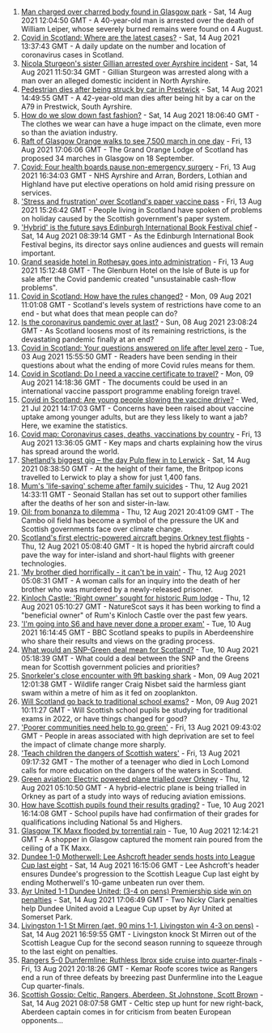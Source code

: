 1. [Man charged over charred body found in Glasgow park](https://www.bbc.co.uk/news/uk-scotland-north-east-orkney-shetland-58206882) - Sat, 14 Aug 2021 12:04:50 GMT - A 40-year-old man is arrested over the death of William Leiper, whose severely burned remains were found on 4 August.
2. [Covid in Scotland: Where are the latest cases?](https://www.bbc.co.uk/news/uk-scotland-53511877) - Sat, 14 Aug 2021 13:37:43 GMT - A daily update on the number and location of coronavirus cases in Scotland.
3. [Nicola Sturgeon's sister Gillian arrested over Ayrshire incident](https://www.bbc.co.uk/news/uk-scotland-58213744) - Sat, 14 Aug 2021 11:50:34 GMT - Gillian Sturgeon was arrested along with a man over an alleged domestic incident in North Ayrshire.
4. [Pedestrian dies after being struck by car in Prestwick](https://www.bbc.co.uk/news/uk-scotland-glasgow-west-58216399) - Sat, 14 Aug 2021 14:49:55 GMT - A 42-year-old man dies after being hit by a car on the A79 in Prestwick, South Ayrshire.
5. [How do we slow down fast fashion?](https://www.bbc.co.uk/news/uk-scotland-58216479) - Sat, 14 Aug 2021 18:06:40 GMT - The clothes we wear can have a huge impact on the climate, even more so than the aviation industry.
6. [Raft of Glasgow Orange walks to see 7,500 march in one day](https://www.bbc.co.uk/news/uk-scotland-glasgow-west-58203584) - Fri, 13 Aug 2021 17:06:06 GMT - The Grand Orange Lodge of Scotland has proposed 34 marches in Glasgow on 18 September.
7. [Covid: Four health boards pause non-emergency surgery](https://www.bbc.co.uk/news/uk-scotland-58204236) - Fri, 13 Aug 2021 16:34:03 GMT - NHS Ayrshire and Arran, Borders, Lothian and Highland have put elective operations on hold amid rising pressure on services.
8. ['Stress and frustration' over Scotland's paper vaccine pass](https://www.bbc.co.uk/news/uk-scotland-57862733) - Fri, 13 Aug 2021 15:26:42 GMT - People living in Scotland have spoken of problems on holiday caused by the Scottish government's paper system.
9. ['Hybrid' is the future says Edinburgh International Book Festival chief](https://www.bbc.co.uk/news/uk-scotland-58201596) - Sat, 14 Aug 2021 08:39:14 GMT - As the Edinburgh International Book Festival begins, its director says online audiences and guests will remain important.
10. [Grand seaside hotel in Rothesay goes into administration](https://www.bbc.co.uk/news/uk-scotland-scotland-business-58198368) - Fri, 13 Aug 2021 15:12:48 GMT - The Glenburn Hotel on the Isle of Bute is up for sale after the Covid pandemic created "unsustainable cash-flow problems".
11. [Covid in Scotland: How have the rules changed?](https://www.bbc.co.uk/news/uk-scotland-53166816) - Mon, 09 Aug 2021 11:01:08 GMT - Scotland's levels system of restrictions have come to an end - but what does that mean people can do?
12. [Is the coronavirus pandemic over at last?](https://www.bbc.co.uk/news/uk-scotland-58112939) - Sun, 08 Aug 2021 23:08:24 GMT - As Scotland loosens most of its remaining restrictions, is the devastating pandemic finally at an end?
13. [Covid in Scotland: Your questions answered on life after level zero](https://www.bbc.co.uk/news/uk-scotland-58071989) - Tue, 03 Aug 2021 15:55:50 GMT - Readers have been sending in their questions about what the ending of more Covid rules means for them.
14. [Covid in Scotland: Do I need a vaccine certificate to travel?](https://www.bbc.co.uk/news/uk-scotland-57519070) - Mon, 09 Aug 2021 14:18:36 GMT - The documents could be used in an international vaccine passport programme enabling foreign travel.
15. [Covid in Scotland: Are young people slowing the vaccine drive?](https://www.bbc.co.uk/news/uk-scotland-57915106) - Wed, 21 Jul 2021 14:17:03 GMT - Concerns have been raised about vaccine uptake among younger adults, but are they less likely to want a jab? Here, we examine the statistics.
16. [Covid map: Coronavirus cases, deaths, vaccinations by country](https://www.bbc.co.uk/news/world-51235105) - Fri, 13 Aug 2021 13:36:05 GMT - Key maps and charts explaining how the virus has spread around the world.
17. [Shetland’s biggest gig – the day Pulp flew in to Lerwick](https://www.bbc.co.uk/news/uk-scotland-north-east-orkney-shetland-57599869) - Sat, 14 Aug 2021 08:38:50 GMT - At the height of their fame, the Britpop icons travelled to Lerwick to play a show for just 1,400 fans.
18. [Mum's 'life-saving' scheme after family suicides](https://www.bbc.co.uk/news/uk-scotland-58185754) - Thu, 12 Aug 2021 14:33:11 GMT - Seonaid Stallan has set out to support other families after the deaths of her son and sister-in-law.
19. [Oil: from bonanza to dilemma](https://www.bbc.co.uk/news/uk-scotland-scotland-business-58195442) - Thu, 12 Aug 2021 20:41:09 GMT - The Cambo oil field has become a symbol of the pressure the UK and Scottish governments face over climate change.
20. [Scotland's first electric-powered aircraft begins Orkney test flights](https://www.bbc.co.uk/news/uk-scotland-north-east-orkney-shetland-58177865) - Thu, 12 Aug 2021 05:08:40 GMT - It is hoped the hybrid aircraft could pave the way for inter-island and short-haul flights with greener technologies.
21. ['My brother died horrifically - it can't be in vain'](https://www.bbc.co.uk/news/uk-scotland-north-east-orkney-shetland-58177868) - Thu, 12 Aug 2021 05:08:31 GMT - A woman calls for an inquiry into the death of her brother who was murdered by a newly-released prisoner.
22. [Kinloch Castle: 'Right owner' sought for historic Rum lodge](https://www.bbc.co.uk/news/uk-scotland-highlands-islands-58170779) - Thu, 12 Aug 2021 05:10:27 GMT - NatureScot says it has been working to find a "beneficial owner" of Rum's Kinloch Castle over the past few years.
23. ['I'm going into S6 and have never done a proper exam'](https://www.bbc.co.uk/news/uk-scotland-58158616) - Tue, 10 Aug 2021 16:14:45 GMT - BBC Scotland speaks to pupils in Aberdeenshire who share their results and views on the grading process.
24. [What would an SNP-Green deal mean for Scotland?](https://www.bbc.co.uk/news/uk-scotland-scotland-politics-58143753) - Tue, 10 Aug 2021 05:18:39 GMT - What could a deal between the SNP and the Greens mean for Scottish government policies and priorities?
25. [Snorkeler's close encounter with 9ft basking shark](https://www.bbc.co.uk/news/uk-scotland-highlands-islands-58145408) - Mon, 09 Aug 2021 12:01:38 GMT - Wildlife ranger Craig Nisbet said the harmless giant swam within a metre of him as it fed on zooplankton.
26. [Will Scotland go back to traditional school exams?](https://www.bbc.co.uk/news/uk-scotland-58139111) - Mon, 09 Aug 2021 10:11:27 GMT - Will Scottish school pupils be studying for traditional exams in 2022, or have things changed for good?
27. ['Poorer communities need help to go green'](https://www.bbc.co.uk/news/uk-scotland-58191576) - Fri, 13 Aug 2021 09:43:02 GMT - People in areas associated with high deprivation are set to feel the impact of climate change more sharply.
28. ['Teach children the dangers of Scottish waters'](https://www.bbc.co.uk/news/uk-scotland-58199582) - Fri, 13 Aug 2021 09:17:32 GMT - The mother of a teenager who died in Loch Lomond calls for more education on the dangers of the waters in Scotland.
29. [Green aviation: Electric powered plane trialled over Orkney](https://www.bbc.co.uk/news/uk-scotland-58180367) - Thu, 12 Aug 2021 05:10:50 GMT - A hybrid-electric plane is being trialled in Orkney as part of a study into ways of reducing aviation emissions.
30. [How have Scottish pupils found their results grading?](https://www.bbc.co.uk/news/uk-scotland-58164913) - Tue, 10 Aug 2021 16:14:08 GMT - School pupils have had confirmation of their grades for qualifications including National 5s and Highers.
31. [Glasgow TK Maxx flooded by torrential rain](https://www.bbc.co.uk/news/uk-scotland-58157258) - Tue, 10 Aug 2021 12:14:21 GMT - A shopper in Glasgow captured the moment rain poured from the ceiling of a TK Maxx.
32. [Dundee 1-0 Motherwell: Lee Ashcroft header sends hosts into League Cup last eight](https://www.bbc.co.uk/sport/football/58137912) - Sat, 14 Aug 2021 16:15:06 GMT - Lee Ashcroft's header ensures Dundee's progression to the Scottish League Cup last eight by ending Motherwell's 10-game unbeaten run over them.
33. [Ayr United 1-1 Dundee United: (3-4 on pens) Premiership side win on penalties](https://www.bbc.co.uk/sport/football/58137905) - Sat, 14 Aug 2021 17:06:49 GMT - Two Nicky Clark penalties help Dundee United avoid a League Cup upset by Ayr United at Somerset Park.
34. [Livingston 1-1 St Mirren (aet, 90 mins 1-1, Livingston win 4-3 on pens)](https://www.bbc.co.uk/sport/football/58137919) - Sat, 14 Aug 2021 16:59:55 GMT - Livingston knock St Mirren out of the Scottish League Cup for the second season running to squeeze through to the last eight on penalties.
35. [Rangers 5-0 Dunfermline: Ruthless Ibrox side cruise into quarter-finals](https://www.bbc.co.uk/sport/football/58137878) - Fri, 13 Aug 2021 20:18:26 GMT - Kemar Roofe scores twice as Rangers end a run of three defeats by breezing past Dunfermline into the League Cup quarter-finals.
36. [Scottish Gossip: Celtic, Rangers, Aberdeen, St Johnstone, Scott Brown](https://www.bbc.co.uk/sport/football/58213153) - Sat, 14 Aug 2021 08:07:58 GMT - Celtic step up hunt for new right-back, Aberdeen captain comes in for criticism from beaten European opponents...
